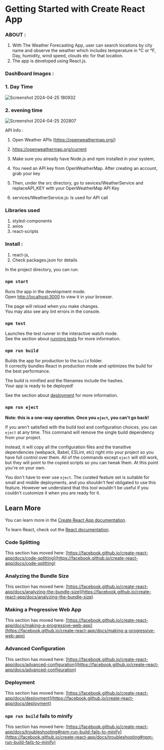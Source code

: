 # Getting Started with Create React App

### ABOUT :

1. With The Weather Forecasting App, user can search locations by city name and observe the weather which includes temperature in °C or °F, Day, humidity, wind speed, clouds etc for that location.
2. The app is developed using React.js.

### DashBoard Images :

### 1.  Day Time
![Screenshot 2024-04-25 180932](https://github.com/Ravi8972/weatherApp/assets/120507471/89aa6808-ebc9-473a-81ac-677c7a852c73)
### 2.  evening time
![Screenshot 2024-04-25 202807](https://github.com/Ravi8972/weatherApp/assets/120507471/a1cf0e57-6c71-47eb-af2d-a252792b9535)

API Info : 
 1. Open Weather APIs (https://openweathermap.org/)
 2. https://openweathermap.org/current

  1. Make sure you already have Node.js and npm installed in your system,
  2. You need an API key from OpenWeatherMap. After creating an account, grab your key
  3. Then, under the src directory, go to sevices/WeatherService and replaceAPI_KEY with your OpenWeatherMap API Key
  4. services/WeatherService.js: Is used for API call

### Libraries used
 1. styled-components
 2. axios
 3. react-scripts
 
 ### Install : 

 1. react-js,
 2. Check packages.json for details


In the project directory, you can run:

### `npm start`

Runs the app in the development mode.\
Open [http://localhost:3000](http://localhost:3000) to view it in your browser.

The page will reload when you make changes.\
You may also see any lint errors in the console.

### `npm test`

Launches the test runner in the interactive watch mode.\
See the section about [running tests](https://facebook.github.io/create-react-app/docs/running-tests) for more information.

### `npm run build`

Builds the app for production to the `build` folder.\
It correctly bundles React in production mode and optimizes the build for the best performance.

The build is minified and the filenames include the hashes.\
Your app is ready to be deployed!

See the section about [deployment](https://facebook.github.io/create-react-app/docs/deployment) for more information.

### `npm run eject`

**Note: this is a one-way operation. Once you `eject`, you can't go back!**

If you aren't satisfied with the build tool and configuration choices, you can `eject` at any time. This command will remove the single build dependency from your project.

Instead, it will copy all the configuration files and the transitive dependencies (webpack, Babel, ESLint, etc) right into your project so you have full control over them. All of the commands except `eject` will still work, but they will point to the copied scripts so you can tweak them. At this point you're on your own.

You don't have to ever use `eject`. The curated feature set is suitable for small and middle deployments, and you shouldn't feel obligated to use this feature. However we understand that this tool wouldn't be useful if you couldn't customize it when you are ready for it.

## Learn More

You can learn more in the [Create React App documentation](https://facebook.github.io/create-react-app/docs/getting-started).

To learn React, check out the [React documentation](https://reactjs.org/).

### Code Splitting

This section has moved here: [https://facebook.github.io/create-react-app/docs/code-splitting](https://facebook.github.io/create-react-app/docs/code-splitting)

### Analyzing the Bundle Size

This section has moved here: [https://facebook.github.io/create-react-app/docs/analyzing-the-bundle-size](https://facebook.github.io/create-react-app/docs/analyzing-the-bundle-size)

### Making a Progressive Web App

This section has moved here: [https://facebook.github.io/create-react-app/docs/making-a-progressive-web-app](https://facebook.github.io/create-react-app/docs/making-a-progressive-web-app)

### Advanced Configuration

This section has moved here: [https://facebook.github.io/create-react-app/docs/advanced-configuration](https://facebook.github.io/create-react-app/docs/advanced-configuration)

### Deployment

This section has moved here: [https://facebook.github.io/create-react-app/docs/deployment](https://facebook.github.io/create-react-app/docs/deployment)

### `npm run build` fails to minify

This section has moved here: [https://facebook.github.io/create-react-app/docs/troubleshooting#npm-run-build-fails-to-minify](https://facebook.github.io/create-react-app/docs/troubleshooting#npm-run-build-fails-to-minify)
